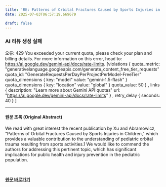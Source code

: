 ```yaml
---
title: 'RE: Patterns of Orbital Fractures Caused by Sports Injuries in Children'
date: 2025-07-03T06:57:19.669679

draft: false
---
```


### AI 리뷰 생성 실패
오류: 429 You exceeded your current quota, please check your plan and billing details. For more information on this error, head to: https://ai.google.dev/gemini-api/docs/rate-limits. [violations {
  quota_metric: "generativelanguage.googleapis.com/generate_content_free_tier_requests"
  quota_id: "GenerateRequestsPerDayPerProjectPerModel-FreeTier"
  quota_dimensions {
    key: "model"
    value: "gemini-1.5-flash"
  }
  quota_dimensions {
    key: "location"
    value: "global"
  }
  quota_value: 50
}
, links {
  description: "Learn more about Gemini API quotas"
  url: "https://ai.google.dev/gemini-api/docs/rate-limits"
}
, retry_delay {
  seconds: 40
}
]

---

#### 원문 초록 (Original Abstract)
We read with great interest the recent publication by Xu and Abramowicz, "Patterns of Orbital Fractures Caused by Sports Injuries in Children," which provides a valuable contribution to the understanding of pediatric orbital trauma resulting from sports activities.1 We would like to commend the authors for addressing this pertinent topic, which has significant implications for public health and injury prevention in the pediatric population.

<br>

**[원문 바로가기](https://www.joms.org/article/S0278-2391(25)00185-5/fulltext?rss=yes)**
